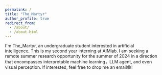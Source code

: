 ```yaml
---
permalink: /
title: "The_Martyr"
author_profile: true
redirect_from: 
  - /about/
  - /about.html
---
```


I'm The_Martyr, an undergraduate student interested in artificial intelligence. This is my second year interning at AIMlab. I am seeking a remote summer research opportunity for the summer of 2024 in a direction that encompasses interpretable machine learning，LLM agent, and even visual perception. If interested, feel free to drop me an email😄!

